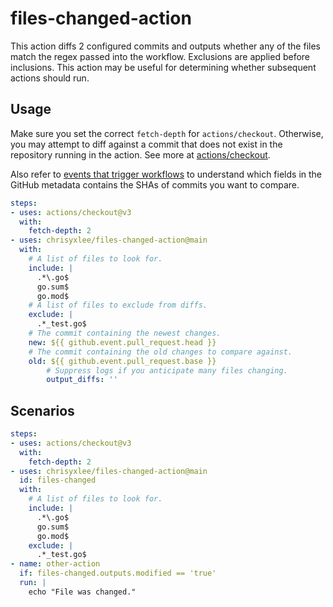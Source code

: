 # files-changed-action

This action diffs 2 configured commits and outputs whether any of the files match the regex passed into the workflow. Exclusions are applied before inclusions. This action may be useful for determining whether subsequent actions should run.

## Usage

Make sure you set the correct `fetch-depth` for `actions/checkout`. Otherwise, you may attempt to diff against a commit that does not exist in the repository running in the action. See more at [actions/checkout](https://github.com/actions/checkout).

Also refer to [events that trigger workflows](https://docs.github.com/en/actions/using-workflows/events-that-trigger-workflows) to understand which fields in the GitHub metadata contains the SHAs of commits you want to compare.

```yaml
steps:
- uses: actions/checkout@v3
  with:
    fetch-depth: 2
- uses: chrisyxlee/files-changed-action@main
  with:
    # A list of files to look for.
    include: |
      .*\.go$
      go.sum$
      go.mod$
    # A list of files to exclude from diffs.
    exclude: |
      .*_test.go$
    # The commit containing the newest changes.
    new: ${{ github.event.pull_request.head }}
    # The commit containing the old changes to compare against.
    old: ${{ github.event.pull_request.base }}
		# Suppress logs if you anticipate many files changing.
		output_diffs: ''
```

## Scenarios

```yaml
steps:
- uses: actions/checkout@v3
  with:
    fetch-depth: 2
- uses: chrisyxlee/files-changed-action@main
  id: files-changed
  with:
    # A list of files to look for.
    include: |
      .*\.go$
      go.sum$
      go.mod$
    exclude: |
      .*_test.go$
- name: other-action
  if: files-changed.outputs.modified == 'true'
  run: |
    echo "File was changed."
```
